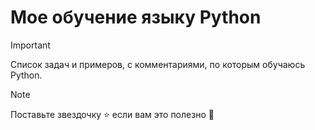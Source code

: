 # Мое обучение языку Python

> [!IMPORTANT]
> Список задач и примеров, с комментариями, по которым обучаюсь Python.

> [!NOTE]
> Поставьте звездочку ⭐ если вам это полезно 🙂